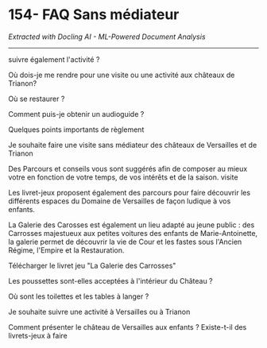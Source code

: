 # 154- FAQ Sans médiateur

*Extracted with Docling AI - ML-Powered Document Analysis*

---

suivre également l'activité ?

Où dois-je me rendre pour une visite ou une activité aux châteaux de Trianon?

Où se restaurer ?

Comment puis-je obtenir un audioguide ?

Quelques points importants de règlement

Je souhaite faire une visite sans médiateur des châteaux de Versailles et de Trianon

Des Parcours et conseils vous sont suggérés afin de composer au mieux votre en fonction de votre temps, de vos intérêts et de la saison. visite

Les livret-jeux proposent également des parcours pour faire découvrir les différents espaces du Domaine de Versailles de façon ludique à vos enfants.

La Galerie des Carosses est également un lieu adapté au jeune public : des Carrosses majestueux aux petites voitures des enfants de Marie-Antoinette, la galerie permet de découvrir la vie de Cour et les fastes sous l'Ancien Régime, l'Empire et la Restauration.

Télécharger le livret jeu "La Galerie des Carrosses"

Les poussettes sont-elles acceptées à l'intérieur du Château ?

Où sont les toilettes et les tables à langer ?

Je souhaite suivre une activité à Versailles ou à Trianon

Comment présenter le château de Versailles aux enfants ? Existe-t-il des livrets-jeux à faire